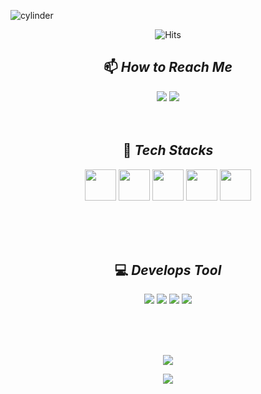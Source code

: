 
![cylinder](https://capsule-render.vercel.app/api?type=cylinder&color=auto&text=My%20name%20is%20Lee.&fontAlignY=45&fontSize=40&height=150&animation=fadeIn&desc=I%20am%20Junior%20BackEnd%20Developer.&descAlignY=70)
<!-- <img src="https://raw.githubusercontent.com/MartinHeinz/MartinHeinz/master/wave.gif" width="30px"> -->

<div align=center>

![Hits](https://hits.seeyoufarm.com/api/count/incr/badge.svg?url=https%3A%2F%2Fgithub.com%2FJSL107&count_bg=%2325BC84&title_bg=%23555555&icon=&icon_color=%23A02626&title=number+of+visitors&edge_flat=false)

## 📫 *How to Reach Me*
<p>
<a href = "mailto:juneseok0107@naver.com"> <img src ="https://img.shields.io/badge/naver-00C300?style=for-the-badge&logo=naver&logoColor=white"/></a> 
<a href = "mailto:juneseok81@gmail.com"> <img src="https://img.shields.io/badge/Gmail-D14836?style=for-the-badge&logo=gmail&logoColor=white"/></a>
<br><br><br>
</p>

## :muscle: *Tech Stacks*
<p>
  
<img src="https://cdn.jsdelivr.net/gh/devicons/devicon/icons/react/react-original-wordmark.svg" width="50" height="50"/>
<img src="https://cdn.jsdelivr.net/gh/devicons/devicon/icons/spring/spring-original.svg" width="50" height="50"/>
<!--<img src="https://cdn.jsdelivr.net/gh/devicons/devicon/icons/java/java-original-wordmark.svg" width="50" height="50"/>-->
<!--<img src="https://cdn.jsdelivr.net/gh/devicons/devicon/icons/javascript/javascript-original.svg" width="50" height="50"/> -->
<!--<img src="https://cdn.jsdelivr.net/gh/devicons/devicon/icons/html5/html5-original.svg" width="50" height="50"/> -->
<!--<img src="https://cdn.jsdelivr.net/gh/devicons/devicon/icons/css3/css3-original.svg" width="50" height="50"/> -->
<img src="https://encrypted-tbn0.gstatic.com/images?q=tbn:ANd9GcS--P7DopDP2NLM6ugIUxF0l4B6PxL2DAA-uQ&usqp=CAU" width="50" height="50"/>
<img src="https://cdn.jsdelivr.net/gh/devicons/devicon@latest/icons/nestjs/nestjs-original.svg" width="50" height="50"/>
<img src="https://cdn.jsdelivr.net/gh/devicons/devicon@latest/icons/vuejs/vuejs-original.svg" width="50" height="50"/>
</p>
<br><br><br>

## :computer: *Develops Tool*
<!--tool-->
<p>
<img src="https://img.shields.io/badge/Eclipse-2C2255?style=for-the-badge&logo=eclipse&logoColor=white" />
<img src="https://img.shields.io/badge/Visual_Studio_Code-0078D4?style=for-the-badge&logo=visual%20studio%20code&logoColor=white" />
<img src="https://img.shields.io/badge/IntelliJ_IDEA-000000.svg?style=for-the-badge&logo=intellij-idea&logoColor=white"/>
<img src="https://img.shields.io/badge/WebStorm-000000?style=for-the-badge&logo=WebStorm&logoColor=white" />
</p>
<br><br><br>


<!-- status bar -->
  <p>
  <img src="https://github-readme-stats.vercel.app/api?username=JSL107&layout=compact&show_icons=true&theme=maroongold&hide_border=true" />
  </p>
  <p>
  <img src="https://github-readme-stats.vercel.app/api/top-langs/?username=JSL107&layout=compact&theme=maroongold&hide_border=true" />
  </p>
    
  </div>
  

